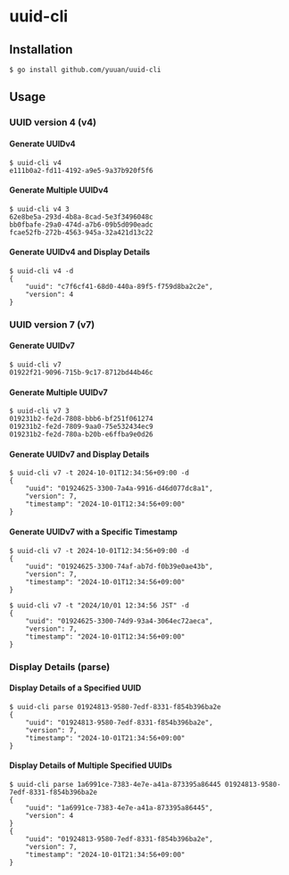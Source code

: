 # uuid-cli

## Installation

```console
$ go install github.com/yuuan/uuid-cli
```

## Usage

### UUID version 4 (v4)

#### Generate UUIDv4

```console
$ uuid-cli v4
e111b0a2-fd11-4192-a9e5-9a37b920f5f6
```

#### Generate Multiple UUIDv4

```console
$ uuid-cli v4 3
62e8be5a-293d-4b8a-8cad-5e3f3496048c
bb0fbafe-29a0-474d-a7b6-09b5d090eadc
fcae52fb-272b-4563-945a-32a421d13c22
```

#### Generate UUIDv4 and Display Details

```console
$ uuid-cli v4 -d
{
    "uuid": "c7f6cf41-68d0-440a-89f5-f759d8ba2c2e",
    "version": 4
}
```

### UUID version 7 (v7)

#### Generate UUIDv7

```console
$ uuid-cli v7
01922f21-9096-715b-9c17-8712bd44b46c
```

#### Generate Multiple UUIDv7

```console
$ uuid-cli v7 3
019231b2-fe2d-7808-bbb6-bf251f061274
019231b2-fe2d-7809-9aa0-75e532434ec9
019231b2-fe2d-780a-b20b-e6ffba9e0d26
```

#### Generate UUIDv7 and Display Details

```console
$ uuid-cli v7 -t 2024-10-01T12:34:56+09:00 -d
{
    "uuid": "01924625-3300-7a4a-9916-d46d077dc8a1",
    "version": 7,
    "timestamp": "2024-10-01T12:34:56+09:00"
}
```

#### Generate UUIDv7 with a Specific Timestamp

```console
$ uuid-cli v7 -t 2024-10-01T12:34:56+09:00 -d
{
    "uuid": "01924625-3300-74af-ab7d-f0b39e0ae43b",
    "version": 7,
    "timestamp": "2024-10-01T12:34:56+09:00"
}
```

```console
$ uuid-cli v7 -t "2024/10/01 12:34:56 JST" -d
{
    "uuid": "01924625-3300-74d9-93a4-3064ec72aeca",
    "version": 7,
    "timestamp": "2024-10-01T12:34:56+09:00"
}
```

### Display Details (parse)

#### Display Details of a Specified UUID

```console
$ uuid-cli parse 01924813-9580-7edf-8331-f854b396ba2e
{
    "uuid": "01924813-9580-7edf-8331-f854b396ba2e",
    "version": 7,
    "timestamp": "2024-10-01T21:34:56+09:00"
}
```

#### Display Details of Multiple Specified UUIDs

```console
$ uuid-cli parse 1a6991ce-7383-4e7e-a41a-873395a86445 01924813-9580-7edf-8331-f854b396ba2e
{
    "uuid": "1a6991ce-7383-4e7e-a41a-873395a86445",
    "version": 4
}
{
    "uuid": "01924813-9580-7edf-8331-f854b396ba2e",
    "version": 7,
    "timestamp": "2024-10-01T21:34:56+09:00"
}
```
